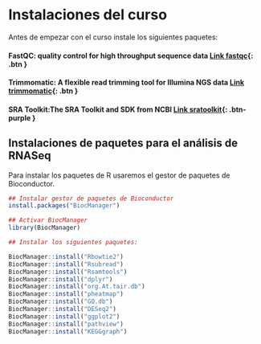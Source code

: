 Instalaciones del curso
===========
Antes de empezar con el curso instale los siguientes paquetes:

#### FastQC: quality control for high throughput sequence data [Link fastqc](https://www.bioinformatics.babraham.ac.uk/projects/fastqc/){: .btn }

#### Trimmomatic: A flexible read trimming tool for Illumina NGS data [Link trimmomatic](http://www.usadellab.org/cms/index.php?page=trimmomatic){: .btn }  

#### SRA Toolkit:The SRA Toolkit and SDK from NCBI [Link sratoolkit](https://trace.ncbi.nlm.nih.gov/Traces/sra/sra.cgi?view=software){: .btn-purple }

## Instalaciones de paquetes para el análisis de RNASeq

Para instalar los paquetes de R usaremos el gestor de paquetes de Bioconductor.

```r
## Instalar gestor de paquetes de Bioconductor
install.packages("BiocManager")

## Activar BiocManager
library(BiocManager)
```

```r
## Instalar los siguientes paquetes:

BiocManager::install("Rbowtie2")
BiocManager::install("Rsubread")
BiocManager::install("Rsamtools")
BiocManager::install("dplyr")
BiocManager::install("org.At.tair.db")
BiocManager::install("pheatmap")
BiocManager::install("GO.db")
BiocManager::install("DESeq2")
BiocManager::install("ggplot2")
BiocManager::install("pathview")
BiocManager::install("KEGGgraph")

```  
